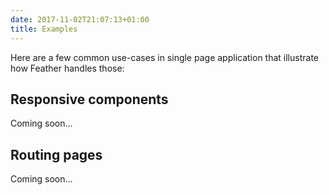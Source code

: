 ```yaml
---
date: 2017-11-02T21:07:13+01:00
title: Examples
---
```


Here are a few common use-cases in single page application that illustrate how Feather handles those:

## Responsive components

Coming soon...

## Routing pages 

Coming soon...

